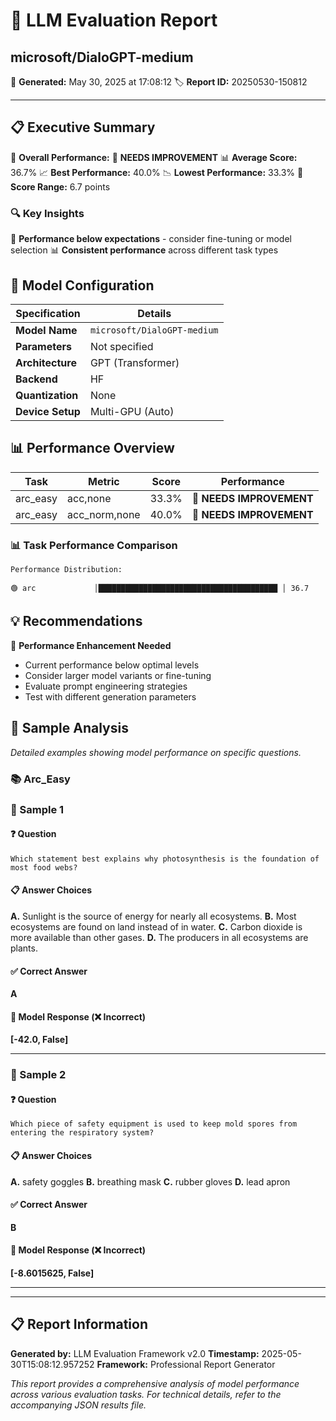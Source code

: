 # 🚀 LLM Evaluation Report
## microsoft/DialoGPT-medium

📅 **Generated:** May 30, 2025 at 17:08:12
🏷️ **Report ID:** 20250530-150812

---

## 📋 Executive Summary

🎯 **Overall Performance:** 🔴 **NEEDS IMPROVEMENT**
📊 **Average Score:** 36.7%
📈 **Best Performance:** 40.0%
📉 **Lowest Performance:** 33.3%
📏 **Score Range:** 6.7 points

### 🔍 Key Insights
🔧 **Performance below expectations** - consider fine-tuning or model selection
📊 **Consistent performance** across different task types

## 🔧 Model Configuration

| Specification | Details |
| ------------- | ------- |
| **Model Name** | `microsoft/DialoGPT-medium` |
| **Parameters** | Not specified |
| **Architecture** | GPT (Transformer) |
| **Backend** | HF |
| **Quantization** | None |
| **Device Setup** | Multi-GPU (Auto) |

## 📊 Performance Overview

| Task | Metric | Score | Performance |
| ---- | ------ | ----- | ----------- |
| arc_easy | acc,none | 33.3% | 🔴 **NEEDS IMPROVEMENT** |
| arc_easy | acc_norm,none | 40.0% | 🔴 **NEEDS IMPROVEMENT** |

### 📊 Task Performance Comparison

```
Performance Distribution:

🟢 arc             │████████████████████████████████████████ │ 36.7
```

## 💡 Recommendations

🔧 **Performance Enhancement Needed**
- Current performance below optimal levels
- Consider larger model variants or fine-tuning
- Evaluate prompt engineering strategies
- Test with different generation parameters

## 📖 Sample Analysis

*Detailed examples showing model performance on specific questions.*

### 📚 Arc_Easy

### 📝 Sample 1

#### ❓ Question
```text
Which statement best explains why photosynthesis is the foundation of most food webs?
```

#### 📋 Answer Choices
**A.** Sunlight is the source of energy for nearly all ecosystems.
**B.** Most ecosystems are found on land instead of in water.
**C.** Carbon dioxide is more available than other gases.
**D.** The producers in all ecosystems are plants.

#### ✅ Correct Answer
**A**

#### 🤖 Model Response (❌ Incorrect)
**[-42.0, False]**

---

### 📝 Sample 2

#### ❓ Question
```text
Which piece of safety equipment is used to keep mold spores from entering the respiratory system?
```

#### 📋 Answer Choices
**A.** safety goggles
**B.** breathing mask
**C.** rubber gloves
**D.** lead apron

#### ✅ Correct Answer
**B**

#### 🤖 Model Response (❌ Incorrect)
**[-8.6015625, False]**

---

---

## 📋 Report Information

**Generated by:** LLM Evaluation Framework v2.0
**Timestamp:** 2025-05-30T15:08:12.957252
**Framework:** Professional Report Generator

*This report provides a comprehensive analysis of model performance across various evaluation tasks.*
*For technical details, refer to the accompanying JSON results file.*